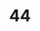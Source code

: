 ---
title: "44"
imageurl: "../src/content/assets/44.webp"
dwnurl: "https://imgs1.thamizhnation.org/44.jpg"
tags: ['thalaivar']
---